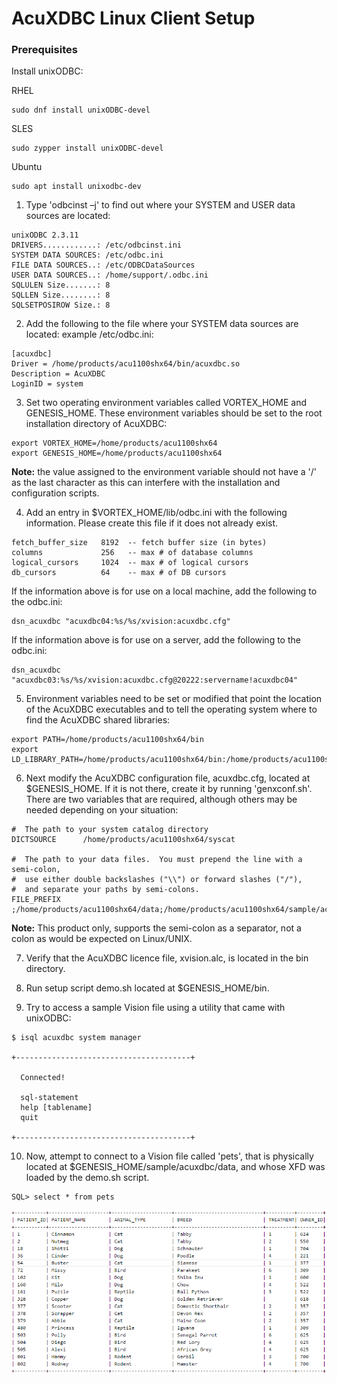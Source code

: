 # AcuXDBC Linux Client Setup

### Prerequisites

Install unixODBC:  

RHEL  
```
sudo dnf install unixODBC-devel
```

SLES
```
sudo zypper install unixODBC-devel
```

Ubuntu
```
sudo apt install unixodbc-dev 
```

1.	Type 'odbcinst –j' to find out where your SYSTEM and USER data sources are located:

```
unixODBC 2.3.11
DRIVERS............: /etc/odbcinst.ini
SYSTEM DATA SOURCES: /etc/odbc.ini
FILE DATA SOURCES..: /etc/ODBCDataSources
USER DATA SOURCES..: /home/support/.odbc.ini
SQLULEN Size.......: 8
SQLLEN Size........: 8
SQLSETPOSIROW Size.: 8                     
```

2.	Add the following to the file where your SYSTEM data sources are located: example /etc/odbc.ini:

```
[acuxdbc]
Driver = /home/products/acu1100shx64/bin/acuxdbc.so
Description = AcuXDBC
LoginID = system
```

3.	Set two operating environment variables called VORTEX_HOME and GENESIS_HOME. These environment variables should be set to the root installation directory of AcuXDBC:

```
export VORTEX_HOME=/home/products/acu1100shx64
export GENESIS_HOME=/home/products/acu1100shx64
```

**Note:** the value assigned to the environment variable should not have a '/' as the last character as this can interfere with the installation and configuration scripts.  

4.	Add an entry in $VORTEX_HOME/lib/odbc.ini with the following information. Please create this file if it does not already exist.  

```
fetch_buffer_size   8192  -- fetch buffer size (in bytes)
columns             256   -- max # of database columns
logical_cursors     1024  -- max # of logical cursors
db_cursors          64    -- max # of DB cursors
```

If the information above is for use on a local machine, add the following to the odbc.ini:

```
dsn_acuxdbc "acuxdbc04:%s/%s/xvision:acuxdbc.cfg"
```

If the information above is for use on a server, add the following to the odbc.ini:

```
dsn_acuxdbc "acuxdbc03:%s/%s/xvision:acuxdbc.cfg@20222:servername!acuxdbc04"
```

5.	Environment variables need to be set or modified that point the location of the AcuXDBC executables and to tell the operating system where to find the AcuXDBC shared libraries:

```
export PATH=/home/products/acu1100shx64/bin
export LD_LIBRARY_PATH=/home/products/acu1100shx64/bin:/home/products/acu1100shx64/lib
```

6.	Next modify the AcuXDBC configuration file, acuxdbc.cfg, located at $GENESIS_HOME. If it is not there, create it by running 'genxconf.sh'.  
There are two variables that are required, although others may be needed depending on your situation:

```
#  The path to your system catalog directory
DICTSOURCE      /home/products/acu1100shx64/syscat

#  The path to your data files.  You must prepend the line with a semi-colon,
#  use either double backslashes ("\\") or forward slashes ("/"),
#  and separate your paths by semi-colons.
FILE_PREFIX     ;/home/products/acu1100shx64/data;/home/products/acu1100shx64/sample/acuxdbc/data
```

**Note:** This product only, supports the semi-colon as a separator, not a colon as would be expected on Linux/UNIX.  

7.	Verify that the AcuXDBC licence file, xvision.alc, is located in the bin directory. 

8.	Run setup script demo.sh located at $GENESIS_HOME/bin.

9.	Try to access a sample Vision file using a utility that came with unixODBC:  


```
$ isql acuxdbc system manager

+---------------------------------------+  

  Connected!

  sql-statement  
  help [tablename]   
  quit    

+---------------------------------------+  
```

10. Now, attempt to connect to a Vision file called 'pets', that is physically located at $GENESIS_HOME/sample/acuxdbc/data, and whose XFD was loaded by the demo.sh script.  

```
SQL> select * from pets
```

![1](images/xdbc-lc-1.png)